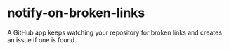 # notify-on-broken-links
A GitHub app keeps watching your repository for broken links and creates an issue if one is found
